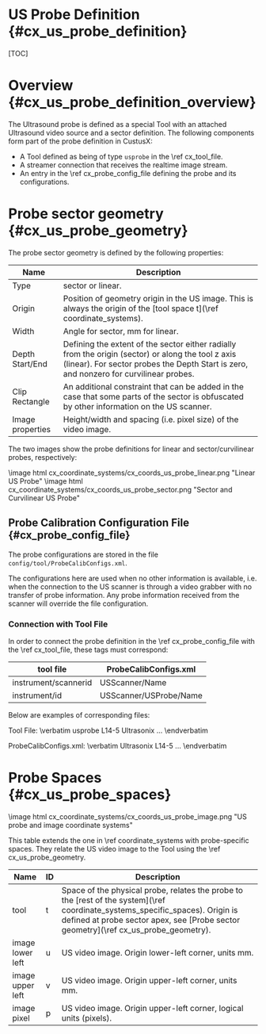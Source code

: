 US Probe Definition {#cx_us_probe_definition}
===========================================================

[TOC]

Overview {#cx_us_probe_definition_overview}
===========================================================

The Ultrasound probe is defined as a special Tool with an attached Ultrasound video source and a sector definition. The following components form part of the probe definition in CustusX:

- A Tool defined as being of type `usprobe` in the \ref cx_tool_file.
- A streamer connection that receives the realtime image stream. 
- An entry in the \ref cx_probe_config_file defining the probe and its configurations.

Probe sector geometry {#cx_us_probe_geometry}
===========================================================

The probe sector geometry is defined by the following properties:

| Name            | Description
| --------------- |-----------------------------
| Type            | sector or linear.
| Origin          | Position of geometry origin in the US image. This is always the origin of the [tool space t](\ref coordinate_systems).
| Width           | Angle for sector, mm for linear.
| Depth Start/End | Defining the extent of the sector either radially from the origin (sector) or along the tool z axis (linear). For sector probes the Depth Start is zero, and nonzero for curvilinear probes.
| Clip Rectangle  | An additional constraint that can be added in the case that some parts of the sector is obfuscated by other information on the US scanner.
| Image properties| Height/width and spacing (i.e. pixel size) of the video image.
The two images show the probe definitions for linear and sector/curvilinear probes, respectively:

\image html cx_coordinate_systems/cx_coords_us_probe_linear.png "Linear US Probe"
\image html cx_coordinate_systems/cx_coords_us_probe_sector.png "Sector and Curvilinear US Probe"

Probe Calibration Configuration File {#cx_probe_config_file}
-----------------------------------------------------------
The probe configurations are stored in the file `config/tool/ProbeCalibConfigs.xml`.

The configurations here are used when no other information is available, i.e. when the connection to the US scanner is through a video grabber with no transfer of probe information. Any probe information received from the scanner will override the file configuration. 

### Connection with Tool File

In order to connect the probe definition in the \ref cx_probe_config_file with the \ref cx_tool_file, these tags must correspond:

| tool file             | ProbeCalibConfigs.xml
| --------------------- |-----------------------------
| instrument/scannerid  | USScanner/Name
| instrument/id         | USScanner/USProbe/Name

Below are examples of corresponding files:

Tool File:
\verbatim
  <instrument>
    <type>usprobe</type>
    <id>L14-5</id>
    <scannerid>Ultrasonix</scannerid>
    ...
  </instrument>
\endverbatim

ProbeCalibConfigs.xml:
\verbatim
	<USScanner>
	    <Name>Ultrasonix</Name>
	    <USProbe>
	        <Name>L14-5</Name>
	        ...
	    </USProbe>
	</USScanner>
\endverbatim


Probe Spaces {#cx_us_probe_spaces}
===========================================================

\image html cx_coordinate_systems/cx_coords_us_probe_image.png "US probe and image coordinate systems"

This table extends the one in \ref coordinate_systems with probe-specific spaces. They relate the US video image to the Tool using the \ref cx_us_probe_geometry.

| Name              |  ID   | Description
| ----------------- | ----- |-----------------------------
| tool              |  t    | Space of the physical probe, relates the probe to the [rest of the system](\ref coordinate_systems_specific_spaces). Origin is defined at probe sector apex, see [Probe sector geometry](\ref cx_us_probe_geometry).
| image lower left  |  u    | US video image. Origin lower-left corner, units mm.
| image upper left  |  v    | US video image. Origin upper-left corner, units mm.
| image pixel       |  p    | US video image. Origin upper-left corner, logical units (pixels).

